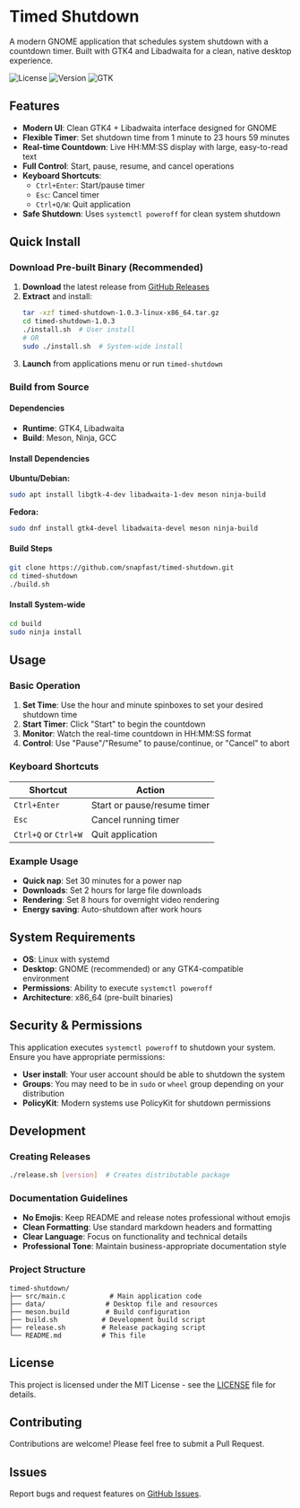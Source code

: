 # Timed Shutdown

A modern GNOME application that schedules system shutdown with a countdown timer. Built with GTK4 and Libadwaita for a clean, native desktop experience.

![License](https://img.shields.io/badge/license-MIT-blue.svg)
![Version](https://img.shields.io/badge/version-1.0.3-green.svg)
![GTK](https://img.shields.io/badge/GTK-4.x-orange.svg)

## Features

- **Modern UI**: Clean GTK4 + Libadwaita interface designed for GNOME
- **Flexible Timer**: Set shutdown time from 1 minute to 23 hours 59 minutes
- **Real-time Countdown**: Live HH:MM:SS display with large, easy-to-read text
- **Full Control**: Start, pause, resume, and cancel operations
- **Keyboard Shortcuts**: 
  - `Ctrl+Enter`: Start/pause timer
  - `Esc`: Cancel timer  
  - `Ctrl+Q/W`: Quit application
- **Safe Shutdown**: Uses `systemctl poweroff` for clean system shutdown

## Quick Install

### Download Pre-built Binary (Recommended)

1. **Download** the latest release from [GitHub Releases](https://github.com/snapfast/timed-shutdown/releases)
2. **Extract** and install:
   ```bash
   tar -xzf timed-shutdown-1.0.3-linux-x86_64.tar.gz
   cd timed-shutdown-1.0.3
   ./install.sh  # User install
   # OR
   sudo ./install.sh  # System-wide install
   ```
3. **Launch** from applications menu or run `timed-shutdown`

### Build from Source

#### Dependencies
- **Runtime**: GTK4, Libadwaita
- **Build**: Meson, Ninja, GCC

#### Install Dependencies

**Ubuntu/Debian:**
```bash
sudo apt install libgtk-4-dev libadwaita-1-dev meson ninja-build
```

**Fedora:**
```bash
sudo dnf install gtk4-devel libadwaita-devel meson ninja-build
```

#### Build Steps
```bash
git clone https://github.com/snapfast/timed-shutdown.git
cd timed-shutdown
./build.sh
```

#### Install System-wide
```bash
cd build
sudo ninja install
```

## Usage

### Basic Operation
1. **Set Time**: Use the hour and minute spinboxes to set your desired shutdown time
2. **Start Timer**: Click "Start" to begin the countdown
3. **Monitor**: Watch the real-time countdown in HH:MM:SS format
4. **Control**: Use "Pause"/"Resume" to pause/continue, or "Cancel" to abort

### Keyboard Shortcuts
| Shortcut | Action |
|----------|--------|
| `Ctrl+Enter` | Start or pause/resume timer |
| `Esc` | Cancel running timer |
| `Ctrl+Q` or `Ctrl+W` | Quit application |

### Example Usage
- **Quick nap**: Set 30 minutes for a power nap
- **Downloads**: Set 2 hours for large file downloads
- **Rendering**: Set 8 hours for overnight video rendering
- **Energy saving**: Auto-shutdown after work hours

## System Requirements

- **OS**: Linux with systemd
- **Desktop**: GNOME (recommended) or any GTK4-compatible environment  
- **Permissions**: Ability to execute `systemctl poweroff`
- **Architecture**: x86_64 (pre-built binaries)

## Security & Permissions

This application executes `systemctl poweroff` to shutdown your system. Ensure you have appropriate permissions:

- **User install**: Your user account should be able to shutdown the system
- **Groups**: You may need to be in `sudo` or `wheel` group depending on your distribution
- **PolicyKit**: Modern systems use PolicyKit for shutdown permissions

## Development

### Creating Releases
```bash
./release.sh [version]  # Creates distributable package
```

### Documentation Guidelines
- **No Emojis**: Keep README and release notes professional without emojis
- **Clean Formatting**: Use standard markdown headers and formatting
- **Clear Language**: Focus on functionality and technical details
- **Professional Tone**: Maintain business-appropriate documentation style

### Project Structure
```
timed-shutdown/
├── src/main.c           # Main application code
├── data/               # Desktop file and resources
├── meson.build         # Build configuration  
├── build.sh           # Development build script
├── release.sh         # Release packaging script
└── README.md          # This file
```

## License

This project is licensed under the MIT License - see the [LICENSE](LICENSE) file for details.

## Contributing

Contributions are welcome! Please feel free to submit a Pull Request.

## Issues

Report bugs and request features on [GitHub Issues](https://github.com/snapfast/timed-shutdown/issues).

